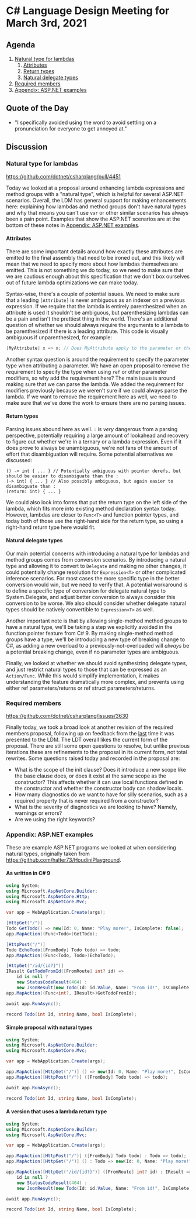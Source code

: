 # C# Language Design Meeting for March 3rd, 2021

## Agenda

1. [Natural type for lambdas](#natural-type-for-lambdas)
    1. [Attributes](#attributes)
    2. [Return types](#return-types)
    3. [Natural delegate types](#natural-delegate-types)
2. [Required members](#required-members)
3. [Appendix: ASP.NET examples](#appendix-aspnet-examples)

## Quote of the Day

- "I specifically avoided using the word to avoid settling on a pronunciation for everyone to get annoyed at."

## Discussion

### Natural type for lambdas

https://github.com/dotnet/csharplang/pull/4451

Today we looked at a proposal around enhancing lambda expressions and method groups with a "natural type", which is helpful for several
ASP.NET scenarios. Overall, the LDM has general support for making enhancements here: explaining how lambdas and method groups don't have
natural types and why that means you can't use `var` or other similar scenarios has always been a pain point. Examples that show the
ASP.NET scenarios are at the bottom of these notes in [Appendix: ASP.NET examples](#appendix-aspnet-examples).

#### Attributes

There are some important details around how exactly these attributes are emitted to the final assembly that need to be ironed out, and this
likely will mean that we need to specify more about how lambdas themselves are emitted. This is not something we do today, so we need to make
sure that we are cautious enough about this specification that we don't box ourselves out of future lambda optimizations we can make today.

Syntax-wise, there's a couple of potential issues. We need to make sure that a leading `[Attribute]` is never ambiguous as an indexer on a
previous expression. If we require that the lambda is entirely parenthesized when an attribute is used it shouldn't be ambiguous, but
parenthesizing lambdas can be a pain and isn't the prettiest thing in the world. There's an additional question of whether we should always
require the arguments to a lambda to be parenthesized if there is a leading attribute. This code is visually ambiguous if unparenthesized,
for example:

```cs
[MyAttribute] x => x; // Does MyAttribute apply to the parameter or the entire lambda?
```

Another syntax question is around the requirement to specify the parameter type when attributing a parameter. We have an open proposal to
remove the requirement to specify the type when using `ref` or other parameter modifiers, so why add the requirement here? The main issue
is around making sure that we can parse the lambda. We added the requirement for modifiers previously because we weren't sure if we could
always parse the lambda. If we want to remove the requirement here as well, we need to make sure that we've done the work to ensure there
are no parsing issues.

#### Return types

Parsing issues abound here as well. `:` is _very_ dangerous from a parsing perspective, potentially requiring a large amount of lookahead and
recovery to figure out whether we're in a ternary or a lambda expression. Even if it does prove to always be unambiguous, we're not fans of
the amount of effort that disambiguation will require. Some potential alternatives we discussed:

```
() -> int { ... } // Potentially ambiguous with pointer derefs, but should be easier to disambiguate than the :
(-> int) { ... } // Also possibly ambiguous, but again easier to disambiguate than :
(return: int) { ... }
```

We could also look into forms that put the return type on the left side of the lambda, which fits more into existing method declaration
syntax today. However, lambdas are closer to `Func<T>` and function pointer types, and today both of those use the right-hand side for the
return type, so using a right-hand return type here would fit.

#### Natural delegate types

Our main potential concerns with introducing a natural type for lambdas and method groups comes from conversion scenarios. By introducing
a natural type and allowing it to convert to `Delegate` and making no other changes, it could potentially change resolution for `Expression<T>`
or other complicated inference scenarios. For most cases the more specific type in the better conversion would win, but we need to verify
that. A potential workaround is to define a specific type of conversion for delegate natural type to System.Delegate, and adjust better
conversion to always consider this conversion to be worse. We also should consider whether delegate natural types should be natively
convertible to `Expression<T>` as well.

Another important note is that by allowing single-method method groups to have a natural type, we'll be taking a step we explicitly avoided
in the function pointer feature from C# 9. By making single-method method groups have a type, we'll be introducing a new type of breaking
change to C#, as adding a new overload to a previously-not-overloaded will _always_ be a potential breaking change, even if no parameter
types are ambiguous.

Finally, we looked at whether we should avoid synthesizing delegate types, and just restrict natural types to those that can be expressed
as an `Action/Func`. While this would simplify implementation, it makes understanding the feature dramatically more complex, and prevents
using either ref parameters/returns or ref struct parameters/returns.

### Required members

https://github.com/dotnet/csharplang/issues/3630

Finally today, we took a broad look at another revision of the required members proposal, following up on feedback from the 
[last](LDM-2021-01-11.md#required-properties-simple-form) time it was presented to the LDM. The LDT overall likes the current form of the
proposal. There are still some open questions to resolve, but unlike previous iterations these are refinements to the proposal in its
current form, not total rewrites. Some questions raised today and recorded in the proposal are:

* What is the scope of the init clause? Does it introduce a new scope like the base clause does, or does it exist at the same scope as
the constructor? This affects whether it can use local functions defined in the constructor and whether the constructor body can shadow
locals.
* How many diagnostics do we want to have for silly scenarios, such as a required property that is never required from a constructor?
* What is the severity of diagnostics we are looking to have? Namely, warnings or errors?
* Are we using the right keywords?

### Appendix: ASP.NET examples

These are example ASP.NET programs we looked at when considering natural types, originally taken from https://github.com/halter73/HoudiniPlayground.

#### As written in C# 9

```cs
using System;
using Microsoft.AspNetCore.Builder;
using Microsoft.AspNetCore.Http;
using Microsoft.AspNetCore.Mvc;

var app = WebApplication.Create(args);

[HttpGet("/")]
Todo GetTodo() => new(Id: 0, Name: "Play more!", IsComplete: false);
app.MapAction((Func<Todo>)GetTodo);

[HttpPost("/")]
Todo EchoTodo([FromBody] Todo todo) => todo;
app.MapAction((Func<Todo, Todo>)EchoTodo);

[HttpGet("/id/{id?}")]
IResult GetTodoFromId([FromRoute] int? id) =>
    id is null ?
    new StatusCodeResult(404) :
    new JsonResult(new Todo(Id: id.Value, Name: "From id!", IsComplete: false));
app.MapAction((Func<int?, IResult>)GetTodoFromId);

await app.RunAsync();

record Todo(int Id, string Name, bool IsComplete);
```

#### Simple proposal with natural types

```cs
using System;
using Microsoft.AspNetCore.Builder;
using Microsoft.AspNetCore.Mvc;

var app = WebApplication.Create(args);

app.MapAction([HttpGet("/")] () => new(Id: 0, Name: "Play more!", IsComplete: false));
app.MapAction([HttpPost("/")] ([FromBody] Todo todo) => todo);

await app.RunAsync();

record Todo(int Id, string Name, bool IsComplete);
```

#### A version that uses a lambda return type

```cs
using System;
using Microsoft.AspNetCore.Builder;
using Microsoft.AspNetCore.Mvc;

var app = WebApplication.Create(args);

app.MapAction([HttpPost("/")] ([FromBody] Todo todo) : Todo => todo);
app.MapAction([HttpGet("/")] () : Todo => new(Id: 0, Name: "Play more!", IsComplete: false));

app.MapAction([HttpGet("/id/{id?}")] ([FromRoute] int? id) : IResult => 
    id is null ?
    new StatusCodeResult(404) :
    new JsonResult(new Todo(Id: id.Value, Name: "From id!", IsComplete: false)));

await app.RunAsync();

record Todo(int Id, string Name, bool IsComplete);
```
